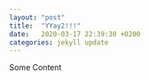 ```yaml
---
layout: "post"
title:  "YYay2!!!"
date:   2020-03-17 22:39:30 +0200
categories: jekyll update
---
```


Some Content
